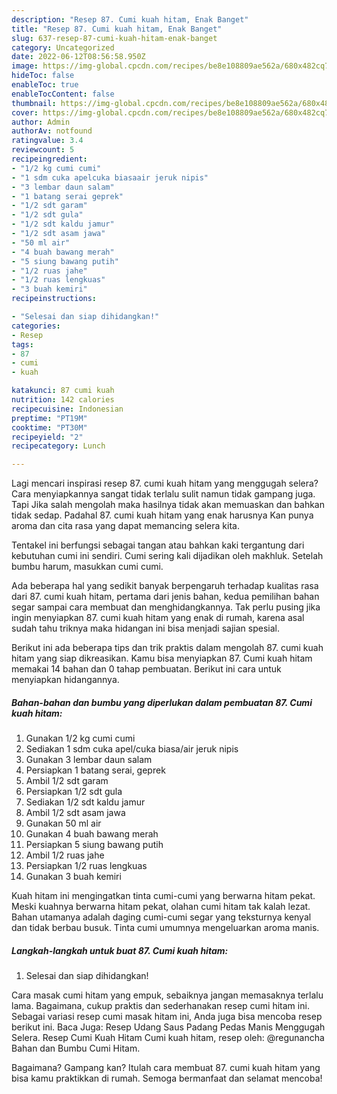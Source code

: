 ```yaml
---
description: "Resep 87. Cumi kuah hitam, Enak Banget"
title: "Resep 87. Cumi kuah hitam, Enak Banget"
slug: 637-resep-87-cumi-kuah-hitam-enak-banget
category: Uncategorized
date: 2022-06-12T08:56:58.950Z
image: https://img-global.cpcdn.com/recipes/be8e108809ae562a/680x482cq70/87-cumi-kuah-hitam-foto-resep-utama.jpg
hideToc: false
enableToc: true
enableTocContent: false
thumbnail: https://img-global.cpcdn.com/recipes/be8e108809ae562a/680x482cq70/87-cumi-kuah-hitam-foto-resep-utama.jpg
cover: https://img-global.cpcdn.com/recipes/be8e108809ae562a/680x482cq70/87-cumi-kuah-hitam-foto-resep-utama.jpg
author: Admin
authorAv: notfound
ratingvalue: 3.4
reviewcount: 5
recipeingredient:
- "1/2 kg cumi cumi"
- "1 sdm cuka apelcuka biasaair jeruk nipis"
- "3 lembar daun salam"
- "1 batang serai geprek"
- "1/2 sdt garam"
- "1/2 sdt gula"
- "1/2 sdt kaldu jamur"
- "1/2 sdt asam jawa"
- "50 ml air"
- "4 buah bawang merah"
- "5 siung bawang putih"
- "1/2 ruas jahe"
- "1/2 ruas lengkuas"
- "3 buah kemiri"
recipeinstructions:

- "Selesai dan siap dihidangkan!"
categories:
- Resep
tags:
- 87
- cumi
- kuah

katakunci: 87 cumi kuah 
nutrition: 142 calories
recipecuisine: Indonesian
preptime: "PT19M"
cooktime: "PT30M"
recipeyield: "2"
recipecategory: Lunch

---
```



Lagi mencari inspirasi resep 87. cumi kuah hitam yang menggugah selera? Cara menyiapkannya sangat tidak terlalu sulit namun tidak gampang juga. Tapi Jika salah mengolah maka hasilnya tidak akan memuaskan dan bahkan tidak sedap. Padahal 87. cumi kuah hitam yang enak harusnya Kan punya aroma dan cita rasa yang dapat memancing selera kita.


Tentakel ini berfungsi sebagai tangan atau bahkan kaki tergantung dari kebutuhan cumi ini sendiri. Cumi sering kali dijadikan oleh makhluk. Setelah bumbu harum, masukkan cumi cumi.

Ada beberapa hal yang sedikit banyak berpengaruh terhadap kualitas rasa dari 87. cumi kuah hitam, pertama dari jenis bahan, kedua pemilihan bahan segar sampai cara membuat dan menghidangkannya. Tak perlu pusing jika ingin menyiapkan 87. cumi kuah hitam yang enak di rumah, karena asal sudah tahu triknya maka hidangan ini bisa menjadi sajian spesial.


Berikut ini ada beberapa tips dan trik praktis dalam mengolah 87. cumi kuah hitam yang siap dikreasikan. Kamu bisa menyiapkan 87. Cumi kuah hitam memakai 14 bahan dan 0 tahap pembuatan. Berikut ini cara untuk menyiapkan hidangannya.

<!--inarticleads1-->

##### Bahan-bahan dan bumbu yang diperlukan dalam pembuatan 87. Cumi kuah hitam:

1. Gunakan 1/2 kg cumi cumi
1. Sediakan 1 sdm cuka apel/cuka biasa/air jeruk nipis
1. Gunakan 3 lembar daun salam
1. Persiapkan 1 batang serai, geprek
1. Ambil 1/2 sdt garam
1. Persiapkan 1/2 sdt gula
1. Sediakan 1/2 sdt kaldu jamur
1. Ambil 1/2 sdt asam jawa
1. Gunakan 50 ml air
1. Gunakan 4 buah bawang merah
1. Persiapkan 5 siung bawang putih
1. Ambil 1/2 ruas jahe
1. Persiapkan 1/2 ruas lengkuas
1. Gunakan 3 buah kemiri


Kuah hitam ini mengingatkan tinta cumi-cumi yang berwarna hitam pekat. Meski kuahnya berwarna hitam pekat, olahan cumi hitam tak kalah lezat. Bahan utamanya adalah daging cumi-cumi segar yang teksturnya kenyal dan tidak berbau busuk. Tinta cumi umumnya mengeluarkan aroma manis. 

<!--inarticleads2-->

##### Langkah-langkah untuk buat 87. Cumi kuah hitam:


1. Selesai dan siap dihidangkan!

Cara masak cumi hitam yang empuk, sebaiknya jangan memasaknya terlalu lama. Bagaimana, cukup praktis dan sederhanakan resep cumi hitam ini. Sebagai variasi resep cumi masak hitam ini, Anda juga bisa mencoba resep berikut ini. Baca Juga: Resep Udang Saus Padang Pedas Manis Menggugah Selera. Resep Cumi Kuah Hitam Cumi kuah hitam, resep oleh: @regunancha Bahan dan Bumbu Cumi Hitam. 

Bagaimana? Gampang kan? Itulah cara membuat 87. cumi kuah hitam yang bisa kamu praktikkan di rumah. Semoga bermanfaat dan selamat mencoba!
